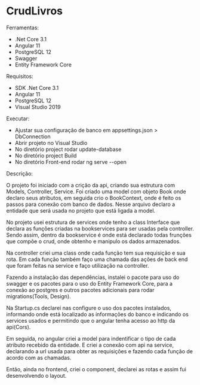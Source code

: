# CrudLivros

Ferramentas:

 * .Net Core 3.1
 * Angular 11
 * PostgreSQL 12
 * Swagger
 * Entity Framework Core
 
Requisitos:

 * SDK .Net Core 3.1
 * Angular 11
 * PostgreSQL 12
 * Visual Studio 2019
 
Executar:

 * Ajustar sua configuração de banco em appsettings.json > DbConnection
 * Abrir projeto no Visual Studio
 * No diretório project rodar update-database
 * No diretório project Build
 * No diretório Front-end rodar ng serve --open

Descrição:

 O projeto foi iniciado com a crição da api, criando sua estrutura com Models, Controller, Service. Foi criado uma model com objeto Book onde declaro seus atributos, em seguida crio o BookContext, onde é feito os passos para conexão com banco de dados. Nesse arquivo declaro a entidade que será usada no projeto que está ligada a model.
 
 No projeto usei estrutura de services onde tenho a class Interface que declara as funções criadas na bookservices para ser usadas pela controller. Sendo assim, dentro da bookservice é onde está declarado todas frunções que compõe o crud, onde obtenho e manipulo os dados armazenados.

 Na controller criei uma class onde cada função tem sua requisição e sua rota. Em cada função também faço uma chamada das ações de back end que foram feitas na service e faço utilização na controller.
 
 Fazendo a instalação das dependências, instalei o pacote para uso do swagger e os pacotes para o uso do Entity Framework Core, para a conexão ao postgres e outros pacotes adicionais para rodar migrations(Tools, Design).
 
 Na Startup.cs declarei nas configure o uso dos pacotes instalados, informando onde está localizado as informações do banco e indicando os services usados e permitindo que o angular tenha acesso ao http da api(Cors).
 
 Em seguida, no angular criei a model para indentificar o tipo de cada atributo recebido da entidade. E criei a conexão com api na service, declarando a url usada para obter as requisições e fazendo cada função de acordo com as chamadas.

 Então, ainda no frontend, criei o component, declarei as rotas e assim fui desenvolvendo o layout.
